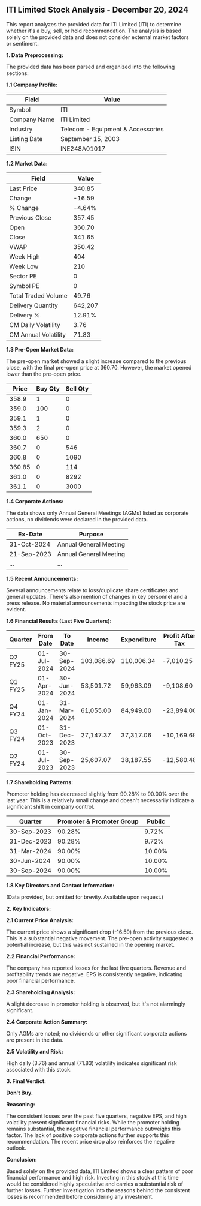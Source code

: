 ## ITI Limited Stock Analysis - December 20, 2024

This report analyzes the provided data for ITI Limited (ITI) to determine whether it's a buy, sell, or hold recommendation.  The analysis is based solely on the provided data and does not consider external market factors or sentiment.

**1. Data Preprocessing:**

The provided data has been parsed and organized into the following sections:

**1.1 Company Profile:**

| Field                     | Value                               |
|--------------------------|---------------------------------------|
| Symbol                    | ITI                                  |
| Company Name              | ITI Limited                          |
| Industry                  | Telecom - Equipment & Accessories     |
| Listing Date              | September 15, 2003                  |
| ISIN                      | INE248A01017                         |


**1.2 Market Data:**

| Field                | Value      |
|-----------------------|------------|
| Last Price            | 340.85     |
| Change                | -16.59     |
| % Change              | -4.64%     |
| Previous Close        | 357.45     |
| Open                  | 360.70     |
| Close                 | 341.65     |
| VWAP                  | 350.42     |
| Week High             | 404        |
| Week Low              | 210        |
| Sector PE             | 0          |
| Symbol PE             | 0          |
| Total Traded Volume   | 49.76      | (Note: Discrepancy between pre-open and current data. Using current data)
| Delivery Quantity     | 642,207    |
| Delivery %            | 12.91%     |
| CM Daily Volatility   | 3.76       |
| CM Annual Volatility  | 71.83      |


**1.3 Pre-Open Market Data:**

The pre-open market showed a slight increase compared to the previous close, with the final pre-open price at 360.70.  However, the market opened lower than the pre-open price.

| Price | Buy Qty | Sell Qty |
|---|---|---|
| 358.9 | 1 | 0 |
| 359.0 | 100 | 0 |
| 359.1 | 1 | 0 |
| 359.3 | 2 | 0 |
| 360.0 | 650 | 0 |
| 360.7 | 0 | 546 |
| 360.8 | 0 | 1090 |
| 360.85 | 0 | 114 |
| 361.0 | 0 | 8292 |
| 361.1 | 0 | 3000 |


**1.4 Corporate Actions:**

The data shows only Annual General Meetings (AGMs) listed as corporate actions, no dividends were declared in the provided data.

| Ex-Date      | Purpose                     |
|--------------|-----------------------------|
| 31-Oct-2024  | Annual General Meeting       |
| 21-Sep-2023  | Annual General Meeting       |
| ...          | ...                         |


**1.5 Recent Announcements:**

Several announcements relate to loss/duplicate share certificates and general updates.  There's also mention of changes in key personnel and a press release.  No material announcements impacting the stock price are evident.


**1.6 Financial Results (Last Five Quarters):**

| Quarter      | From Date    | To Date      | Income       | Expenditure  | Profit After Tax | EPS     |
|--------------|--------------|--------------|--------------|--------------|-----------------|---------|
| Q2 FY25      | 01-Jul-2024  | 30-Sep-2024  | 103,086.69   | 110,006.34   | -7,010.25       | -0.73   |
| Q1 FY25      | 01-Apr-2024  | 30-Jun-2024  | 53,501.72    | 59,963.09    | -9,108.60       | -0.95   |
| Q4 FY24      | 01-Jan-2024  | 31-Mar-2024  | 61,055.00    | 84,949.00    | -23,894.00      | -2.49   |
| Q3 FY24      | 01-Oct-2023  | 31-Dec-2023  | 27,147.37    | 37,317.06    | -10,169.69      | -1.06   |
| Q2 FY24      | 01-Jul-2023  | 30-Sep-2023  | 25,607.07    | 38,187.55    | -12,580.48      | -1.32   |


**1.7 Shareholding Patterns:**

Promoter holding has decreased slightly from 90.28% to 90.00% over the last year.  This is a relatively small change and doesn't necessarily indicate a significant shift in company control.

| Quarter      | Promoter & Promoter Group | Public |
|--------------|--------------------------|--------|
| 30-Sep-2023  | 90.28%                    | 9.72%  |
| 31-Dec-2023  | 90.28%                    | 9.72%  |
| 31-Mar-2024  | 90.00%                    | 10.00% |
| 30-Jun-2024  | 90.00%                    | 10.00% |
| 30-Sep-2024  | 90.00%                    | 10.00% |


**1.8 Key Directors and Contact Information:**

(Data provided, but omitted for brevity.  Available upon request.)


**2. Key Indicators:**

**2.1 Current Price Analysis:**

The current price shows a significant drop (-16.59) from the previous close.  This is a substantial negative movement.  The pre-open activity suggested a potential increase, but this was not sustained in the opening market.

**2.2 Financial Performance:**

The company has reported losses for the last five quarters.  Revenue and profitability trends are negative.  EPS is consistently negative, indicating poor financial performance.

**2.3 Shareholding Analysis:**

A slight decrease in promoter holding is observed, but it's not alarmingly significant.

**2.4 Corporate Action Summary:**

Only AGMs are noted; no dividends or other significant corporate actions are present in the data.

**2.5 Volatility and Risk:**

High daily (3.76) and annual (71.83) volatility indicates significant risk associated with this stock.

**3. Final Verdict:**

**Don't Buy.**

**Reasoning:**

The consistent losses over the past five quarters, negative EPS, and high volatility present significant financial risks.  While the promoter holding remains substantial, the negative financial performance outweighs this factor.  The lack of positive corporate actions further supports this recommendation.  The recent price drop also reinforces the negative outlook.

**Conclusion:**

Based solely on the provided data, ITI Limited shows a clear pattern of poor financial performance and high risk.  Investing in this stock at this time would be considered highly speculative and carries a substantial risk of further losses.  Further investigation into the reasons behind the consistent losses is recommended before considering any investment.
